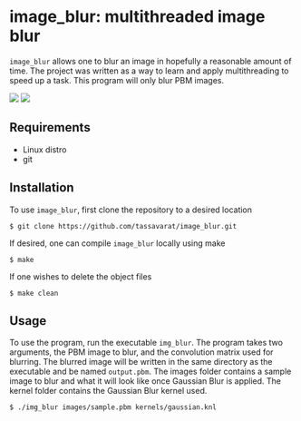 # image_blur: multithreaded image blur

`image_blur` allows one to blur an image in hopefully a reasonable amount of time. The project was written as a way to learn and apply multithreading to speed up a task. This program will only blur PBM images.

![](./images/sample.pbm)
![](./images/blurred.pbm)

## Requirements

* Linux distro
* git

## Installation

To use `image_blur`, first clone the repository to a desired location
```
$ git clone https://github.com/tassavarat/image_blur.git
```
If desired, one can compile `image_blur` locally using make
```
$ make
```

If one wishes to delete the object files
```
$ make clean
```

## Usage

To use the program, run the executable `img_blur`. The program takes two arguments, the PBM image to blur, and the convolution matrix used for blurring. The blurred image will be written in the same directory as the executable and be named `output.pbm`. The images folder contains a sample image to blur and what it will look like once Gaussian Blur is applied. The kernel folder contains the Gaussian Blur kernel used.
```
$ ./img_blur images/sample.pbm kernels/gaussian.knl
```
